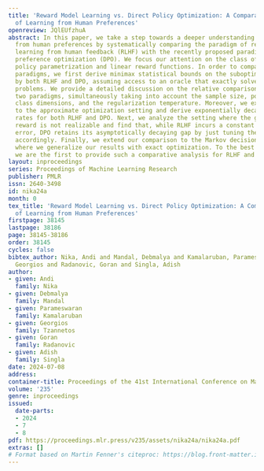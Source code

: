 ```yaml
---
title: 'Reward Model Learning vs. Direct Policy Optimization: A Comparative Analysis
  of Learning from Human Preferences'
openreview: JQlEUfzhuA
abstract: In this paper, we take a step towards a deeper understanding of learning
  from human preferences by systematically comparing the paradigm of reinforcement
  learning from human feedback (RLHF) with the recently proposed paradigm of direct
  preference optimization (DPO). We focus our attention on the class of loglinear
  policy parametrization and linear reward functions. In order to compare the two
  paradigms, we first derive minimax statistical bounds on the suboptimality gap induced
  by both RLHF and DPO, assuming access to an oracle that exactly solves the optimization
  problems. We provide a detailed discussion on the relative comparison between the
  two paradigms, simultaneously taking into account the sample size, policy and reward
  class dimensions, and the regularization temperature. Moreover, we extend our analysis
  to the approximate optimization setting and derive exponentially decaying convergence
  rates for both RLHF and DPO. Next, we analyze the setting where the ground-truth
  reward is not realizable and find that, while RLHF incurs a constant additional
  error, DPO retains its asymptotically decaying gap by just tuning the temperature
  accordingly. Finally, we extend our comparison to the Markov decision process setting,
  where we generalize our results with exact optimization. To the best of our knowledge,
  we are the first to provide such a comparative analysis for RLHF and DPO.
layout: inproceedings
series: Proceedings of Machine Learning Research
publisher: PMLR
issn: 2640-3498
id: nika24a
month: 0
tex_title: 'Reward Model Learning vs. Direct Policy Optimization: A Comparative Analysis
  of Learning from Human Preferences'
firstpage: 38145
lastpage: 38186
page: 38145-38186
order: 38145
cycles: false
bibtex_author: Nika, Andi and Mandal, Debmalya and Kamalaruban, Parameswaran and Tzannetos,
  Georgios and Radanovic, Goran and Singla, Adish
author:
- given: Andi
  family: Nika
- given: Debmalya
  family: Mandal
- given: Parameswaran
  family: Kamalaruban
- given: Georgios
  family: Tzannetos
- given: Goran
  family: Radanovic
- given: Adish
  family: Singla
date: 2024-07-08
address:
container-title: Proceedings of the 41st International Conference on Machine Learning
volume: '235'
genre: inproceedings
issued:
  date-parts:
  - 2024
  - 7
  - 8
pdf: https://proceedings.mlr.press/v235/assets/nika24a/nika24a.pdf
extras: []
# Format based on Martin Fenner's citeproc: https://blog.front-matter.io/posts/citeproc-yaml-for-bibliographies/
---
```

